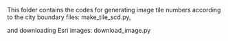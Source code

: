 This folder contains the codes for generating image tile numbers according to the city boundary files: make_tile_scd.py,

and downloading Esri images: download_image.py



